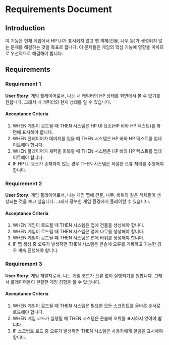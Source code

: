 # Requirements Document

## Introduction

이 기능은 현재 게임에서 HP UI가 표시되지 않고 맵 객체(건물, 나무 등)가 생성되지 않는 문제를 해결하는 것을 목표로 합니다. 이 문제들은 게임의 핵심 기능에 영향을 미치므로 우선적으로 해결해야 합니다.

## Requirements

### Requirement 1

**User Story:** 게임 플레이어로서, 나는 내 캐릭터의 HP 상태를 화면에서 볼 수 있기를 원합니다. 그래서 내 캐릭터의 현재 상태를 알 수 있습니다.

#### Acceptance Criteria

1. WHEN 게임이 로드될 때 THEN 시스템은 HP UI 요소(HP 바와 HP 텍스트)를 화면에 표시해야 합니다.
2. WHEN 플레이어가 데미지를 입을 때 THEN 시스템은 HP 바와 HP 텍스트를 업데이트해야 합니다.
3. WHEN 플레이어가 체력을 회복할 때 THEN 시스템은 HP 바와 HP 텍스트를 업데이트해야 합니다.
4. IF HP UI 요소가 존재하지 않는 경우 THEN 시스템은 적절한 오류 처리를 수행해야 합니다.

### Requirement 2

**User Story:** 게임 플레이어로서, 나는 게임 맵에 건물, 나무, 바위와 같은 객체들이 생성되는 것을 보고 싶습니다. 그래서 풍부한 게임 환경에서 플레이할 수 있습니다.

#### Acceptance Criteria

1. WHEN 게임이 로드될 때 THEN 시스템은 맵에 건물을 생성해야 합니다.
2. WHEN 게임이 로드될 때 THEN 시스템은 맵에 나무를 생성해야 합니다.
3. WHEN 게임이 로드될 때 THEN 시스템은 맵에 바위를 생성해야 합니다.
4. IF 맵 생성 중 오류가 발생하면 THEN 시스템은 콘솔에 오류를 기록하고 가능한 경우 계속 진행해야 합니다.

### Requirement 3

**User Story:** 게임 개발자로서, 나는 게임 코드가 오류 없이 실행되기를 원합니다. 그래서 플레이어들이 원활한 게임 경험을 할 수 있습니다.

#### Acceptance Criteria

1. WHEN 게임이 로드될 때 THEN 시스템은 필요한 모든 스크립트를 올바른 순서로 로드해야 합니다.
2. WHEN 게임 코드가 실행될 때 THEN 시스템은 콘솔에 오류를 표시하지 않아야 합니다.
3. IF 스크립트 로드 중 오류가 발생하면 THEN 시스템은 사용자에게 알림을 표시해야 합니다.